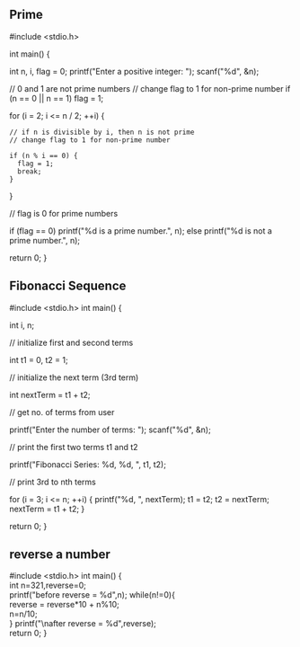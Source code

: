 ##  Prime

#include <stdio.h>

int main() {

  int n, i, flag = 0;
  printf("Enter a positive integer: ");
  scanf("%d", &n);

  // 0 and 1 are not prime numbers
  // change flag to 1 for non-prime number
  if (n == 0 || n == 1)
    flag = 1;

  for (i = 2; i <= n / 2; ++i) {

    // if n is divisible by i, then n is not prime
    // change flag to 1 for non-prime number
    
    if (n % i == 0) {
      flag = 1;
      break;
    }
  }

  // flag is 0 for prime numbers
  
  if (flag == 0)
    printf("%d is a prime number.", n);
  else
    printf("%d is not a prime number.", n);

  return 0;
}


## Fibonacci Sequence


#include <stdio.h>
int main() {

  int i, n;

  // initialize first and second terms
  
  int t1 = 0, t2 = 1;

  // initialize the next term (3rd term)
  
  int nextTerm = t1 + t2;

  // get no. of terms from user
  
  printf("Enter the number of terms: ");
  scanf("%d", &n);

  // print the first two terms t1 and t2
  
  printf("Fibonacci Series: %d, %d, ", t1, t2);

  // print 3rd to nth terms
  
  for (i = 3; i <= n; ++i) {
    printf("%d, ", nextTerm);
    t1 = t2;
    t2 = nextTerm;
    nextTerm = t1 + t2;
  }

  return 0;
}


## reverse a number

#include <stdio.h>
int main()
{    
	int n=321,reverse=0;  
	printf("before reverse = %d",n);
	while(n!=0){        
		reverse = reverse*10 + n%10;        
		n=n/10;    
	}
	printf("\nafter reverse = %d",reverse);    
	return 0;
} 

